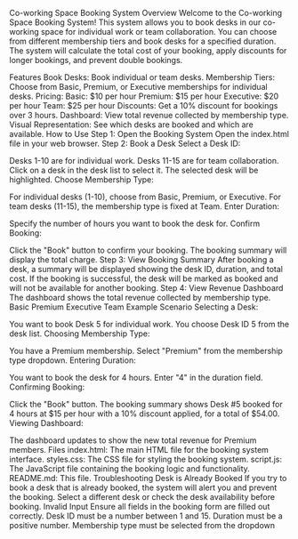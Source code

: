 Co-working Space Booking System
Overview
Welcome to the Co-working Space Booking System! This system allows you to book desks in our co-working space for individual work or team collaboration. You can choose from different membership tiers and book desks for a specified duration. The system will calculate the total cost of your booking, apply discounts for longer bookings, and prevent double bookings.

Features
Book Desks: Book individual or team desks.
Membership Tiers: Choose from Basic, Premium, or Executive memberships for individual desks.
Pricing:
Basic: $10 per hour
Premium: $15 per hour
Executive: $20 per hour
Team: $25 per hour
Discounts: Get a 10% discount for bookings over 3 hours.
Dashboard: View total revenue collected by membership type.
Visual Representation: See which desks are booked and which are available.
How to Use
Step 1: Open the Booking System
Open the index.html file in your web browser.
Step 2: Book a Desk
Select a Desk ID:

Desks 1-10 are for individual work.
Desks 11-15 are for team collaboration.
Click on a desk in the desk list to select it. The selected desk will be highlighted.
Choose Membership Type:

For individual desks (1-10), choose from Basic, Premium, or Executive.
For team desks (11-15), the membership type is fixed at Team.
Enter Duration:

Specify the number of hours you want to book the desk for.
Confirm Booking:

Click the "Book" button to confirm your booking.
The booking summary will display the total charge.
Step 3: View Booking Summary
After booking a desk, a summary will be displayed showing the desk ID, duration, and total cost.
If the booking is successful, the desk will be marked as booked and will not be available for another booking.
Step 4: View Revenue Dashboard
The dashboard shows the total revenue collected by membership type.
Basic
Premium
Executive
Team
Example Scenario
Selecting a Desk:

You want to book Desk 5 for individual work.
You choose Desk ID 5 from the desk list.
Choosing Membership Type:

You have a Premium membership.
Select "Premium" from the membership type dropdown.
Entering Duration:

You want to book the desk for 4 hours.
Enter "4" in the duration field.
Confirming Booking:

Click the "Book" button.
The booking summary shows Desk #5 booked for 4 hours at $15 per hour with a 10% discount applied, for a total of $54.00.
Viewing Dashboard:

The dashboard updates to show the new total revenue for Premium members.
Files
index.html: The main HTML file for the booking system interface.
styles.css: The CSS file for styling the booking system.
script.js: The JavaScript file containing the booking logic and functionality.
README.md: This file.
Troubleshooting
Desk is Already Booked
If you try to book a desk that is already booked, the system will alert you and prevent the booking.
Select a different desk or check the desk availability before booking.
Invalid Input
Ensure all fields in the booking form are filled out correctly.
Desk ID must be a number between 1 and 15.
Duration must be a positive number.
Membership type must be selected from the dropdown